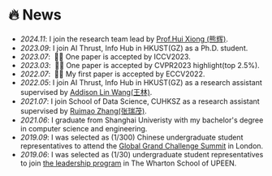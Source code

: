 # 🔥 News
- *2024.11*: I join the research team lead by <a href='https://www.hkust-gz.edu.cn/people/hui-xiong/'>Prof.Hui Xiong (熊辉)</a>.
- *2023.09*: I join AI Thrust, Info Hub in HKUST(GZ) as a Ph.D. student.
- *2023.07*: &nbsp;🎉🎉 One paper is accepted by ICCV2023.
- *2023.03*: &nbsp;🎉🎉 One paper is accepted by CVPR2023 highlight(top 2.5%).
- *2022.07*: &nbsp;🎉🎉 My first paper is accepted by ECCV2022.
- *2022.05*: I join AI Thrust, Info Hub in HKUST(GZ) as a research assistant supervised by <a href='https://vlislab22.github.io/vlislab/linwang.html'>Addison Lin Wang(王林)</a>.
- *2021.07*: I join School of Data Science, CUHKSZ as a research assistant supervised by <a href='http://www.zhangruimao.site/'>Ruimao Zhang(张瑞茂)</a>.
- *2021.06*: I graduate from Shanghai Univeristy with my bachelor's degree in computer science and engineering.
- *2019.09*: I was selected as (1/300) Chinese undergraduate student representatives to attend the <a href='https://raeng.org.uk/about-us/international/international-partnerships/global-grand-challenges-summit-2019#:~:text=The%20Summit%20took%20place%20on,entrepreneurs%2C%20and%20policymakers%20in%20attendance.'>Global Grand Challenge Summit</a> in London.
- *2019.06*: I was selected as (1/30) undergraduate student representatives to join <a href='https://leadership.wharton.upenn.edu/'>the leadership program</a> in The Wharton School of UPEEN.
